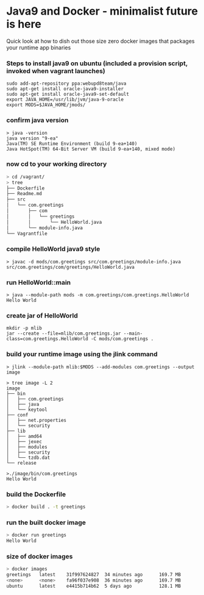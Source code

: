Java9 and Docker - minimalist future is here
==============================================

Quick look at how to dish out those size zero docker images that packages your runtime app binaries

### Steps to install java9 on ubuntu (included a provision script, invoked when vagrant launches)

```
sudo add-apt-repository ppa:webupd8team/java
sudo apt-get install oracle-java9-installer
sudo apt-get install oracle-java9-set-default
export JAVA_HOME=/usr/lib/jvm/java-9-oracle
export MODS=$JAVA_HOME/jmods/
```


### confirm java version
```
> java -version
java version "9-ea"
Java(TM) SE Runtime Environment (build 9-ea+140)
Java HotSpot(TM) 64-Bit Server VM (build 9-ea+140, mixed mode)
```

### now cd to your working directory
```bash
> cd /vagrant/
> tree
├── Dockerfile
├── Readme.md
├── src
│   └── com.greetings
│       ├── com
│       │   └── greetings
│       │       └── HelloWorld.java
│       └── module-info.java
└── Vagrantfile
```

### compile HelloWorld java9 style
```
> javac -d mods/com.greetings src/com.greetings/module-info.java src/com.greetings/com/greetings/HelloWorld.java
```

### run HelloWorld::main
```
> java --module-path mods -m com.greetings/com.greetings.HelloWorld
Hello World
```

### create jar of HelloWorld
```
mkdir -p mlib
jar --create --file=mlib/com.greetings.jar --main-class=com.greetings.HelloWorld -C mods/com.greetings .
```

### build your runtime image using the jlink command
```
> jlink --module-path mlib:$MODS --add-modules com.greetings --output image

> tree image -L 2
image
├── bin
│   ├── com.greetings
│   ├── java
│   └── keytool
├── conf
│   ├── net.properties
│   └── security
├── lib
│   ├── amd64
│   ├── jexec
│   ├── modules
│   ├── security
│   └── tzdb.dat
└── release

>./image/bin/com.greetings 
Hello World
```

### build the Dockerfile
```bash
> docker build . -t greetings
```

### run the built docker image
```bash
> docker run greetings
Hello World
```

### size of docker images
```bash
> docker images 
greetings   latest    31f997624827  34 minutes ago      169.7 MB
<none>      <none>    fa96f037e908  36 minutes ago      169.7 MB
ubuntu      latest    e4415b714b62  5 days ago          128.1 MB
